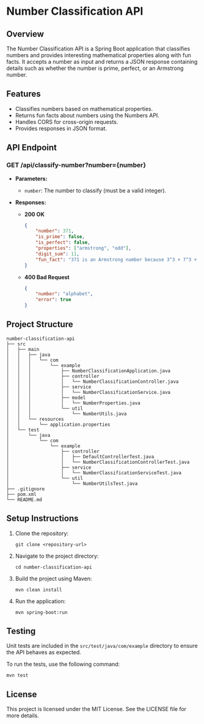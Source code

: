 # Number Classification API

## Overview
The Number Classification API is a Spring Boot application that classifies numbers and provides interesting mathematical properties along with fun facts. It accepts a number as input and returns a JSON response containing details such as whether the number is prime, perfect, or an Armstrong number.

## Features
- Classifies numbers based on mathematical properties.
- Returns fun facts about numbers using the Numbers API.
- Handles CORS for cross-origin requests.
- Provides responses in JSON format.

## API Endpoint
### GET /api/classify-number?number={number}
- **Parameters:**
  - `number`: The number to classify (must be a valid integer).
  
- **Responses:**
  - **200 OK**
    ```json
    {
        "number": 371,
        "is_prime": false,
        "is_perfect": false,
        "properties": ["armstrong", "odd"],
        "digit_sum": 11,
        "fun_fact": "371 is an Armstrong number because 3^3 + 7^3 + 1^3 = 371"
    }
    ```
  - **400 Bad Request**
    ```json
    {
        "number": "alphabet",
        "error": true
    }
    ```

## Project Structure
```
number-classification-api
├── src
│   ├── main
│   │   ├── java
│   │   │   └── com
│   │   │       └── example
│   │   │           ├── NumberClassificationApplication.java
│   │   │           ├── controller
│   │   │           │   └── NumberClassificationController.java
│   │   │           ├── service
│   │   │           │   └── NumberClassificationService.java
│   │   │           ├── model
│   │   │           │   └── NumberProperties.java
│   │   │           └── util
│   │   │               └── NumberUtils.java
│   │   └── resources
│   │       └── application.properties
│   └── test
│       └── java
│           └── com
│               └── example
│                   ├── controller
│                   │   ├── DefaultControllerTest.java
│                   │   └── NumberClassificationControllerTest.java
│                   ├── service
│                   │   └── NumberClassificationServiceTest.java
│                   └── util
│                       └── NumberUtilsTest.java
├── .gitignore
├── pom.xml
└── README.md
```

## Setup Instructions
1. Clone the repository:
   ```
   git clone <repository-url>
   ```
2. Navigate to the project directory:
   ```
   cd number-classification-api
   ```
3. Build the project using Maven:
   ```
   mvn clean install
   ```
4. Run the application:
   ```
   mvn spring-boot:run
   ```

## Testing
Unit tests are included in the `src/test/java/com/example` directory to ensure the API behaves as expected.

To run the tests, use the following command:
```
mvn test
```

## License
This project is licensed under the MIT License. See the LICENSE file for more details.